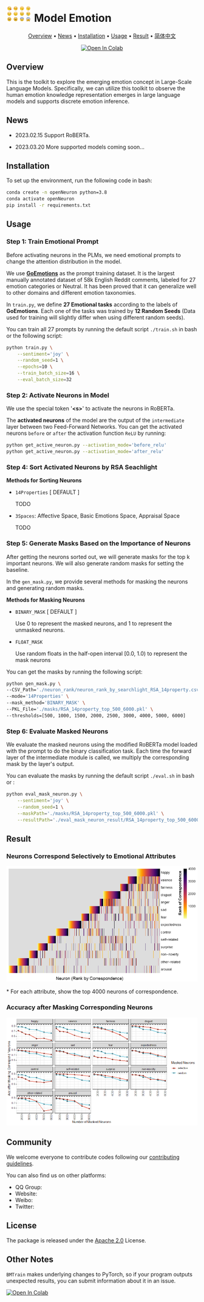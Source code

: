 <!--<h1><img src="pic/emotions_fig.png" height="28px" /> Model Emotion</h1>-->

<h1><img src="pic/human_emotion.png" height="42px" /> Model Emotion</h1>


<p align="center">
	<a href="#overview">Overview</a> 
    • <a href="#news">News</a> 
    • <a href="#installation">Installation</a> 
    • <a href="#usage">Usage</a> 
    • <a href="#result">Result</a> 
    • <a href="./README-ZH.md" target="_blank">简体中文</a>
</p>


<p align="center">
	
<!--	
<a href='https://bmtrain.readthedocs.io/en/latest/?badge=latest'>
<img src='https://readthedocs.org/projects/bmtrain/badge/?version=latest' alt='Documentation Status'>
</a>
<a href="https://github.com/OpenBMB/BMTrain/releases">
<img alt="GitHub release (latest by date including pre-releases)" src="https://img.shields.io/github/v/release/OpenBMB/BMTrain?include_prereleases">
</a>
<a href="https://github.com/OpenBMB/BMTrain/blob/main/LICENSE">
<img alt="GitHub" src="https://img.shields.io/github/license/OpenBMB/BMTrain">
</a>
-->
	
<a href="https://colab.research.google.com/drive/1VCSIDaX_pgkrSjzouaNH14D8Fo7G9GBz?usp=sharing">
<img alt="Open In Colab" src="https://colab.research.google.com/assets/colab-badge.svg">
</a>

</p>


<div id="overview"></div>

## Overview
This is the toolkit to explore the emerging emotion concept in Large-Scale Language Models. Specifically, we can utilize this toolkit to observe the human emotion knowledge representation emerges in large language models and supports discrete emotion inference.

<div id="news"></div>

## News
- 2023.02.15 Support RoBERTa.

- 2023.03.20 More supported models coming soon...

<div id="installation"></div>

## Installation
To set up the environment, run the following code in bash:
```bash
conda create -n openNeuron python=3.8
conda activate openNeuron
pip install -r requirements.txt
```


<div id="usage"></div>

## Usage

### **Step 1: Train Emotional Prompt**

Before activating neurons in the PLMs, we need emotional prompts to change the attention distribution in the model. 

We use **[GoEmotions](https://doi.org/10.48550/arXiv.2005.00547)** as the prompt training dataset. It is the largest manually annotated dataset of 58k English Reddit comments, labeled for 27 emotion categories or Neutral. It has been proved that it can generalize well to other domains and different emotion taxonomies.

In ``train.py``, we define **27 Emotional tasks** according to the labels of **GoEmotions**. Each one of the tasks was trained by **12 Random Seeds** (Data used for training will slightly differ when using different random seeds).

You can train all 27 prompts by running the default script `./train.sh` in bash or the following script: 
```bash
python train.py \
    --sentiment='joy' \
    --random_seed=1 \
    --epochs=10 \
    --train_batch_size=16 \
    --eval_batch_size=32
```


### **Step 2: Activate Neurons in Model**

We use the special token '**\<s>**' to activate the neurons in RoBERTa.

The **activated neurons** of the model are the output of the `intermediate` layer between two Feed-Forward Networks. You can get the activated neurons `before` or `after` the activation function `ReLU` by running:
```bash
python get_active_neuron.py --activation_mode='before_relu'
python get_active_neuron.py --activation_mode='after_relu'
```

### **Step 4: Sort Activated Neurons by RSA Seachlight**

**Methods for Sorting Neurons**

* `14Properties` [ DEFAULT ]

  TODO
* `3Spaces`: Affective Space, Basic Emotions Space, Appraisal Space

  TODO


### **Step 5: Generate Masks Based on the Importance of Neurons**

After getting the neurons sorted out, we will generate masks for the top k important neurons. We will also generate random masks for setting the baseline.

In the `gen_mask.py`, we provide several methods for masking the neurons and generating random masks.

**Methods for Masking Neurons**

* `BINARY_MASK` [ DEFAULT ]

  Use 0 to represent the masked neurons, and 1 to represent the unmasked neurons.
* `FLOAT_MASK`

  Use random floats in the half-open interval [0.0, 1.0) to represent the mask neurons

You can get the masks by running the following script:

```bash
python gen_mask.py \
--CSV_Path='./neuron_rank/neuron_rank_by_searchlight_RSA_14property.csv' \
--mode='14Properties' \
--mask_method='BINARY_MASK' \
--PKL_File='./masks/RSA_14property_top_500_6000.pkl' \
--thresholds=[500, 1000, 1500, 2000, 2500, 3000, 4000, 5000, 6000]
```



### **Step 6: Evaluate Masked Neurons**

We evaluate the masked neurons using the modified RoBERTa model loaded with the prompt to do the binary classification task. Each time the forward layer of the intermediate module is called, we multiply the corresponding mask by the layer's output.

You can evaluate  the masks by running the default script `./eval.sh` in bash or :
```bash
python eval_mask_neuron.py \
    --sentiment='joy' \
    --random_seed=1 \
    --maskPath='./masks/RSA_14property_top_500_6000.pkl' \
    --resultPath='./eval_mask_neuron_result/RSA_14property_top_500_6000'
```


<div id="result"></div>

## Result

### Neurons Correspond Selectively to Emotional Attributes

![Neurons Correspond Selectively to Emotional Attributes](pic/Neurons_Correspond_Selectively_to_Emotional_Attributes.png)

\* For each attribute, show the top 4000 neurons of correspondence.



### Accuracy after Masking Corresponding Neurons

 ![Acc after masking correspond neuron](pic/Acc_after_masking_correspond_neuron.png)



## Community
We welcome everyone to contribute codes following our [contributing guidelines](https://github.com/OpenBMB/BMTrain/blob/master/CONTRIBUTING.md).

You can also find us on other platforms:
- QQ Group: 
- Website: 
- Weibo: 
- Twitter: 

## License
The package is released under the [Apache 2.0](https://github.com/OpenBMB/BMTrain/blob/master/LICENSE) License.

## Other Notes

`BMTrain` makes underlying changes to PyTorch, so if your program outputs unexpected results, you can submit information about it in an issue.

[![Open In Colab](https://colab.research.google.com/assets/colab-badge.svg)](https://colab.research.google.com/drive/1VCSIDaX_pgkrSjzouaNH14D8Fo7G9GBz?usp=sharing)
